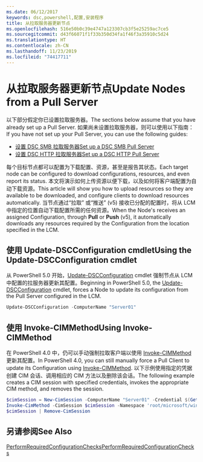 ```yaml
---
ms.date: 06/12/2017
keywords: dsc,powershell,配置,安装程序
title: 从拉取服务器更新节点
ms.openlocfilehash: 516e50b0c39e4747a123307cb3f5e25259ac7ce5
ms.sourcegitcommit: d43f66071f1f33b350d34fa1f46f3a35910c5d24
ms.translationtype: HT
ms.contentlocale: zh-CN
ms.lasthandoff: 11/23/2019
ms.locfileid: "74417711"
---
```

# <a name="update-nodes-from-a-pull-server"></a><span data-ttu-id="8ba40-103">从拉取服务器更新节点</span><span class="sxs-lookup"><span data-stu-id="8ba40-103">Update Nodes from a Pull Server</span></span>

<span data-ttu-id="8ba40-104">以下部分假定你已设置拉取服务器。</span><span class="sxs-lookup"><span data-stu-id="8ba40-104">The sections below assume that you have already set up a Pull Server.</span></span> <span data-ttu-id="8ba40-105">如果尚未设置拉取服务器，则可以使用以下指南：</span><span class="sxs-lookup"><span data-stu-id="8ba40-105">If you have not set up your Pull Server, you can use the following guides:</span></span>

- [<span data-ttu-id="8ba40-106">设置 DSC SMB 拉取服务器</span><span class="sxs-lookup"><span data-stu-id="8ba40-106">Set up a DSC SMB Pull Server</span></span>](pullServerSmb.md)
- [<span data-ttu-id="8ba40-107">设置 DSC HTTP 拉取服务器</span><span class="sxs-lookup"><span data-stu-id="8ba40-107">Set up a DSC HTTP Pull Server</span></span>](pullServer.md)

<span data-ttu-id="8ba40-108">每个目标节点都可以配置为下载配置、资源，甚至是报告其状态。</span><span class="sxs-lookup"><span data-stu-id="8ba40-108">Each target node can be configured to download configurations, resources, and even report its status.</span></span> <span data-ttu-id="8ba40-109">本文将演示如何上传资源以便下载，以及如何将客户端配置为自动下载资源。</span><span class="sxs-lookup"><span data-stu-id="8ba40-109">This article will show you how to upload resources so they are available to be downloaded, and configure clients to download resources automatically.</span></span> <span data-ttu-id="8ba40-110">当节点通过“拉取”  或“推送”  (v5) 接收已分配的配置时，将从 LCM 中指定的位置自动下载配置所需的任何资源。</span><span class="sxs-lookup"><span data-stu-id="8ba40-110">When the Node's receives an assigned Configuration, through **Pull** or **Push** (v5), it automatically downloads any resources required by the Configuration from the location specified in the LCM.</span></span>

## <a name="using-the-update-dscconfiguration-cmdlet"></a><span data-ttu-id="8ba40-111">使用 Update-DSCConfiguration cmdlet</span><span class="sxs-lookup"><span data-stu-id="8ba40-111">Using the Update-DSCConfiguration cmdlet</span></span>

<span data-ttu-id="8ba40-112">从 PowerShell 5.0 开始，[Update-DSCConfiguration](/powershell/module/psdesiredstateconfiguration/update-dscconfiguration) cmdlet 强制节点从 LCM 中配置的拉服务器更新其配置。</span><span class="sxs-lookup"><span data-stu-id="8ba40-112">Beginning in PowerShell 5.0, the [Update-DSCConfiguration](/powershell/module/psdesiredstateconfiguration/update-dscconfiguration) cmdlet, forces a Node to update its configuration from the Pull Server configured in the LCM.</span></span>

```powershell
Update-DSCConfiguration -ComputerName "Server01"
```

## <a name="using-invoke-cimmethod"></a><span data-ttu-id="8ba40-113">使用 Invoke-CIMMethod</span><span class="sxs-lookup"><span data-stu-id="8ba40-113">Using Invoke-CIMMethod</span></span>

<span data-ttu-id="8ba40-114">在 PowerShell 4.0 中，仍可以手动强制拉取客户端以使用 [Invoke-CIMMethod](/powershell/module/cimcmdlets/invoke-cimmethod) 更新其配置。</span><span class="sxs-lookup"><span data-stu-id="8ba40-114">In PowerShell 4.0, you can still manually force a Pull Client to update its Configuration using [Invoke-CIMMethod](/powershell/module/cimcmdlets/invoke-cimmethod).</span></span> <span data-ttu-id="8ba40-115">以下示例使用指定的凭据创建 CIM 会话、调用相应的 CIM 方法以及删除该会话。</span><span class="sxs-lookup"><span data-stu-id="8ba40-115">The following example creates a CIM session with specified credentials, invokes the appropriate CIM method, and removes the session.</span></span>

```powershell
$cimSession = New-CimSession -ComputerName "Server01" -Credential $(Get-Credential)
Invoke-CimMethod -CimSession $cimSession -Namespace 'root/microsoft/windows/desiredstateconfiguration' -Class 'MSFT_DscLocalConfigurationManager' -MethodName 'PerformRequiredConfigurationChecks' -Arguments @{ 'Flags' = [uint32]1 } -Verbose
$cimSession | Remove-CimSession
```

## <a name="see-also"></a><span data-ttu-id="8ba40-116">另请参阅</span><span class="sxs-lookup"><span data-stu-id="8ba40-116">See Also</span></span>

[<span data-ttu-id="8ba40-117">PerformRequiredConfigurationChecks</span><span class="sxs-lookup"><span data-stu-id="8ba40-117">PerformRequiredConfigurationChecks</span></span>](/powershell/scripting/dsc/msft-dsclocalconfigurationmanager-performrequiredconfigurationchecks)
